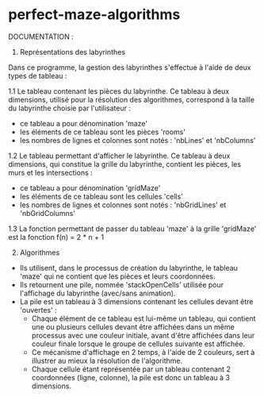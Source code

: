 # perfect-maze-algorithms

DOCUMENTATION :

1. Représentations des labyrinthes

Dans ce programme, la gestion des labyrinthes s'effectue à l'aide de deux types de tableau :

1.1 Le tableau contenant les pièces du labyrinthe. Ce tableau à deux dimensions, utilisé pour la résolution des algorithmes,
   correspond à la taille du labyrinthe choisie par l'utilisateur :
   - ce tableau a pour dénomination 'maze'
   - les éléments de ce tableau sont les pièces 'rooms'
   - les nombres de lignes et colonnes sont notés : 'nbLines' et 'nbColumns'

1.2 Le tableau permettant d'afficher le labyrinthe. Ce tableau à deux dimensions, qui constitue la grille du labyrinthe,
   contient les pièces, les murs et les intersections :
   - ce tableau a pour dénomination 'gridMaze'
   - les éléments de ce tableau sont les cellules 'cells'
   - les nombres de lignes et colonnes sont notés : 'nbGridLines' et 'nbGridColumns'

1.3 La fonction permettant de passer du tableau 'maze' à la grille 'gridMaze' est la fonction f(n) = 2 * n + 1

2. Algorithmes

- Ils utilisent, dans le processus de création du labyrinthe, le tableau 'maze' qui ne contient que les pièces et leurs coordonnées.
- Ils retournent une pile, nommée 'stackOpenCells' utilisée pour l'affichage du labyrinthe (avec/sans animation). 
- La pile est un tableau à 3 dimensions contenant les cellules devant être 'ouvertes' :  
  - Chaque élément de ce tableau est lui-même un tableau, qui contient une ou plusieurs cellules devant être affichées dans un même processus avec une couleur initiale,
    avant d'être affichées dans leur couleur finale lorsque le groupe de cellules suivante est affichée.
  - Ce mécanisme d'affichage en 2 temps, à l'aide de 2 couleurs, sert à illustrer au mieux la résolution de l'algorithme.
  - Chaque cellule étant représentée par un tableau contenant 2 coordonnées (ligne, colonne), la pile est donc un tableau à 3 dimensions.
  